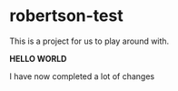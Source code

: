 robertson-test
==============

This is a project for us to play around with.

**HELLO WORLD**

I have now completed a lot of changes

